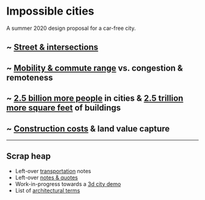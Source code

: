 
# Impossible cities

A summer 2020 design proposal for a car-free city.

## ~ [Street & intersections](streets) 
## ~ [Mobility & commute range](mobility) vs. congestion & remoteness
## ~ [2.5 billion more people](people) in cities & [2.5 trillion more square feet](people) of buildings
## ~ [Construction costs](economics) & land value capture

---------
## Scrap heap

  * Left-over [transportation](transportation) notes
  * Left-over [notes & quotes](remainder)
  * Work-in-progress towards a [3d city demo](demo)
  * List of [architectural terms](architecture)

